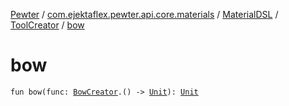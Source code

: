[Pewter](../../../index.md) / [com.ejektaflex.pewter.api.core.materials](../../index.md) / [MaterialDSL](../index.md) / [ToolCreator](index.md) / [bow](./bow.md)

# bow

`fun bow(func: `[`BowCreator`](-bow-creator/index.md)`.() -> `[`Unit`](https://kotlinlang.org/api/latest/jvm/stdlib/kotlin/-unit/index.html)`): `[`Unit`](https://kotlinlang.org/api/latest/jvm/stdlib/kotlin/-unit/index.html)